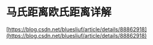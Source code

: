 # 马氏距离欧氏距离详解







[https://blog.csdn.net/bluesliuf/article/details/88862918](https://blog.csdn.net/bluesliuf/article/details/88862918)







